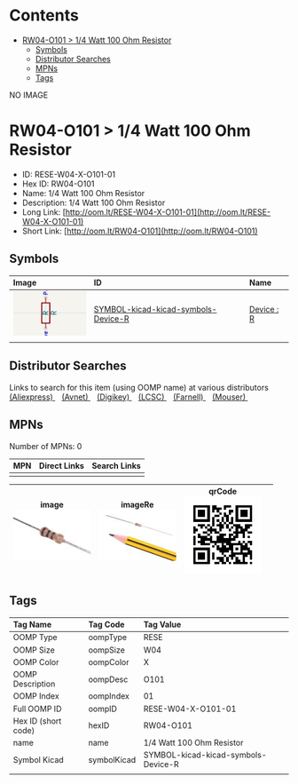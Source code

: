 



Contents
========

* [RW04-O101 > 1/4 Watt 100 Ohm Resistor](#rw04-o101--14-watt-100-ohm-resistor)
	* [Symbols](#symbols)
	* [Distributor Searches](#distributor-searches)
	* [MPNs](#mpns)
	* [Tags](#tags)
  
NO IMAGE  
# RW04-O101 > 1/4 Watt 100 Ohm Resistor

- ID: RESE-W04-X-O101-01
- Hex ID: RW04-O101
- Name: 1/4 Watt 100 Ohm Resistor
- Description: 1/4 Watt 100 Ohm Resistor
- Long Link: [http://oom.lt/RESE-W04-X-O101-01](http://oom.lt/RESE-W04-X-O101-01)
- Short Link: [http://oom.lt/RW04-O101](http://oom.lt/RW04-O101)

## Symbols
  

|Image|ID|Name|
| :--- | :--- | :--- |
|[![](https://raw.githubusercontent.com/oomlout/oomlout_OOMP_eda_V2/main/SYMBOL/kicad/kicad-symbols/Device/R/image_140.png)](https://github.com/oomlout/oomlout_OOMP_eda_V2/tree/main/SYMBOL/kicad/kicad-symbols/Device/R/)|[SYMBOL-kicad-kicad-symbols-Device-R](https://github.com/oomlout/oomlout_OOMP_eda_V2/tree/main/SYMBOL/kicad/kicad-symbols/Device/R/)|[Device : R](https://github.com/oomlout/oomlout_OOMP_eda_V2/tree/main/SYMBOL/kicad/kicad-symbols/Device/R/)|
||||

## Distributor Searches
  
Links to search for this item (using OOMP name) at various distributors  
[(Aliexpress) ](https://www.aliexpress.com/wholesale?SearchText=11171/4+Watt+100+Ohm+Resistor)&nbsp;&nbsp;&nbsp;[(Avnet) ](https://www.avnet.com/shop/us/search/1/4+Watt+100+Ohm+Resistor)&nbsp;&nbsp;&nbsp;[(Digikey) ](https://www.digikey.co.uk/en/products/result?s=1/4+Watt+100+Ohm+Resistor)&nbsp;&nbsp;&nbsp;[(LCSC) ](https://www.lcsc.com/search?q=1/4+Watt+100+Ohm+Resistor)&nbsp;&nbsp;&nbsp;[(Farnell) ](https://uk.farnell.com/search?st=1/4+Watt+100+Ohm+Resistor)&nbsp;&nbsp;&nbsp;[(Mouser) ](https://www.mouser.com/c/?q=1/4+Watt+100+Ohm+Resistor)&nbsp;&nbsp;&nbsp;
## MPNs
  
Number of MPNs: 0  

|MPN|Direct Links|Search Links|
| :--- | :--- | :--- |
||||
  

|image<br>[![](https://raw.githubusercontent.com/oomlout/oomlout_OOMP_parts_V2/main/RESE/W04/X/O101/01/image_140.jpg)](https://github.com/oomlout/oomlout_OOMP_parts_V2/tree/main/RESE/W04/X/O101/01/image.jpg)|imageRe<br>[![](https://raw.githubusercontent.com/oomlout/oomlout_OOMP_parts_V2/main/RESE/W04/X/O101/01/image_RE_140.jpg)](https://github.com/oomlout/oomlout_OOMP_parts_V2/tree/main/RESE/W04/X/O101/01/image_RE.jpg)|qrCode<br>[![](https://raw.githubusercontent.com/oomlout/oomlout_OOMP_parts_V2/main/RESE/W04/X/O101/01/qrCode_140.png)](https://github.com/oomlout/oomlout_OOMP_parts_V2/tree/main/RESE/W04/X/O101/01/qrCode.png)||
| :---: | :---: | :---: | :---: |

## Tags
  

|Tag Name|Tag Code|Tag Value|
| :--- | :--- | :--- |
|OOMP Type|oompType|RESE|
|OOMP Size|oompSize|W04|
|OOMP Color|oompColor|X|
|OOMP Description|oompDesc|O101|
|OOMP Index|oompIndex|01|
|Full OOMP ID|oompID|RESE-W04-X-O101-01|
|Hex ID (short code)|hexID|RW04-O101|
|name|name|1/4 Watt 100 Ohm Resistor|
|Symbol Kicad|symbolKicad|SYMBOL-kicad-kicad-symbols-Device-R|
||||
